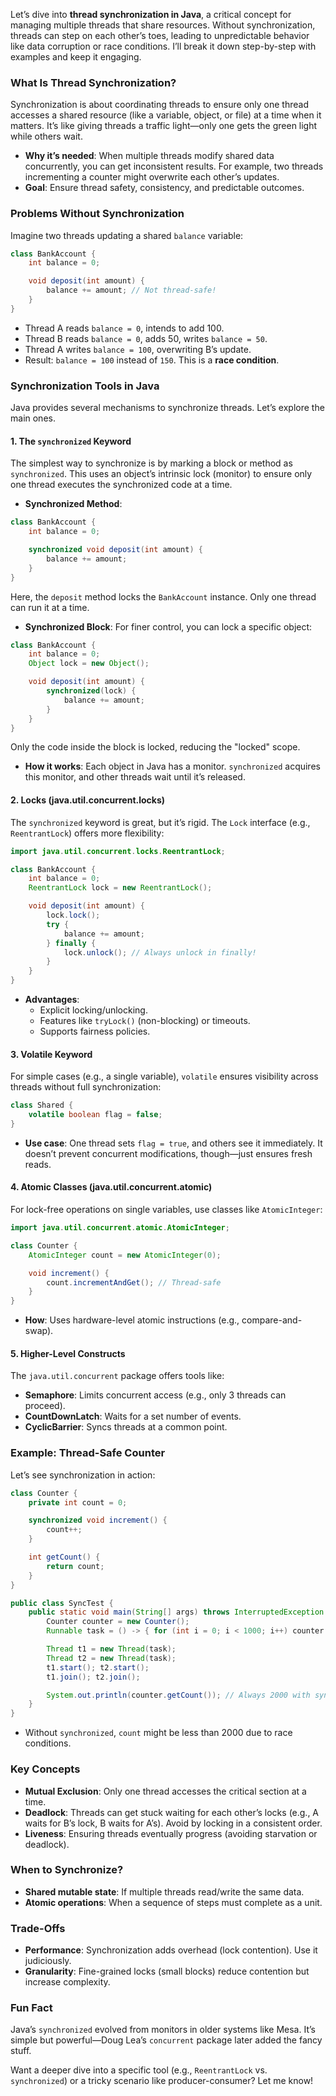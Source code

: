 Let’s dive into **thread synchronization in Java**, a critical concept for managing multiple threads that share resources. Without synchronization, threads can step on each other’s toes, leading to unpredictable behavior like data corruption or race conditions. I’ll break it down step-by-step with examples and keep it engaging.

### What Is Thread Synchronization?
Synchronization is about coordinating threads to ensure only one thread accesses a shared resource (like a variable, object, or file) at a time when it matters. It’s like giving threads a traffic light—only one gets the green light while others wait.

- **Why it’s needed**: When multiple threads modify shared data concurrently, you can get inconsistent results. For example, two threads incrementing a counter might overwrite each other’s updates.
- **Goal**: Ensure thread safety, consistency, and predictable outcomes.

### Problems Without Synchronization
Imagine two threads updating a shared `balance` variable:
```java
class BankAccount {
    int balance = 0;

    void deposit(int amount) {
        balance += amount; // Not thread-safe!
    }
}
```
- Thread A reads `balance = 0`, intends to add 100.
- Thread B reads `balance = 0`, adds 50, writes `balance = 50`.
- Thread A writes `balance = 100`, overwriting B’s update.
- Result: `balance = 100` instead of `150`. This is a **race condition**.

### Synchronization Tools in Java
Java provides several mechanisms to synchronize threads. Let’s explore the main ones.

#### 1. The `synchronized` Keyword
The simplest way to synchronize is by marking a block or method as `synchronized`. This uses an object’s intrinsic lock (monitor) to ensure only one thread executes the synchronized code at a time.

- **Synchronized Method**:
```java
class BankAccount {
    int balance = 0;

    synchronized void deposit(int amount) {
        balance += amount;
    }
}
```
Here, the `deposit` method locks the `BankAccount` instance. Only one thread can run it at a time.

- **Synchronized Block**:
For finer control, you can lock a specific object:
```java
class BankAccount {
    int balance = 0;
    Object lock = new Object();

    void deposit(int amount) {
        synchronized(lock) {
            balance += amount;
        }
    }
}
```
Only the code inside the block is locked, reducing the "locked" scope.

- **How it works**: Each object in Java has a monitor. `synchronized` acquires this monitor, and other threads wait until it’s released.

#### 2. Locks (java.util.concurrent.locks)
The `synchronized` keyword is great, but it’s rigid. The `Lock` interface (e.g., `ReentrantLock`) offers more flexibility:
```java
import java.util.concurrent.locks.ReentrantLock;

class BankAccount {
    int balance = 0;
    ReentrantLock lock = new ReentrantLock();

    void deposit(int amount) {
        lock.lock();
        try {
            balance += amount;
        } finally {
            lock.unlock(); // Always unlock in finally!
        }
    }
}
```
- **Advantages**:
  - Explicit locking/unlocking.
  - Features like `tryLock()` (non-blocking) or timeouts.
  - Supports fairness policies.

#### 3. Volatile Keyword
For simple cases (e.g., a single variable), `volatile` ensures visibility across threads without full synchronization:
```java
class Shared {
    volatile boolean flag = false;
}
```
- **Use case**: One thread sets `flag = true`, and others see it immediately. It doesn’t prevent concurrent modifications, though—just ensures fresh reads.

#### 4. Atomic Classes (java.util.concurrent.atomic)
For lock-free operations on single variables, use classes like `AtomicInteger`:
```java
import java.util.concurrent.atomic.AtomicInteger;

class Counter {
    AtomicInteger count = new AtomicInteger(0);

    void increment() {
        count.incrementAndGet(); // Thread-safe
    }
}
```
- **How**: Uses hardware-level atomic instructions (e.g., compare-and-swap).

#### 5. Higher-Level Constructs
The `java.util.concurrent` package offers tools like:
- **Semaphore**: Limits concurrent access (e.g., only 3 threads can proceed).
- **CountDownLatch**: Waits for a set number of events.
- **CyclicBarrier**: Syncs threads at a common point.

### Example: Thread-Safe Counter
Let’s see synchronization in action:
```java
class Counter {
    private int count = 0;

    synchronized void increment() {
        count++;
    }

    int getCount() {
        return count;
    }
}

public class SyncTest {
    public static void main(String[] args) throws InterruptedException {
        Counter counter = new Counter();
        Runnable task = () -> { for (int i = 0; i < 1000; i++) counter.increment(); };

        Thread t1 = new Thread(task);
        Thread t2 = new Thread(task);
        t1.start(); t2.start();
        t1.join(); t2.join();

        System.out.println(counter.getCount()); // Always 2000 with synchronization
    }
}
```
- Without `synchronized`, `count` might be less than 2000 due to race conditions.

### Key Concepts
- **Mutual Exclusion**: Only one thread accesses the critical section at a time.
- **Deadlock**: Threads can get stuck waiting for each other’s locks (e.g., A waits for B’s lock, B waits for A’s). Avoid by locking in a consistent order.
- **Liveness**: Ensuring threads eventually progress (avoiding starvation or deadlock).

### When to Synchronize?
- **Shared mutable state**: If multiple threads read/write the same data.
- **Atomic operations**: When a sequence of steps must complete as a unit.

### Trade-Offs
- **Performance**: Synchronization adds overhead (lock contention). Use it judiciously.
- **Granularity**: Fine-grained locks (small blocks) reduce contention but increase complexity.

### Fun Fact
Java’s `synchronized` evolved from monitors in older systems like Mesa. It’s simple but powerful—Doug Lea’s `concurrent` package later added the fancy stuff.

Want a deeper dive into a specific tool (e.g., `ReentrantLock` vs. `synchronized`) or a tricky scenario like producer-consumer? Let me know!
